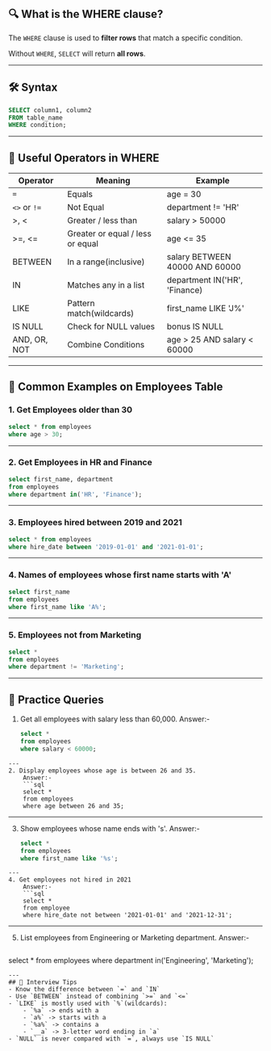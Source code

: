 ##  🔍 What is the WHERE clause?
The `WHERE` clause is used to **filter rows** that match a specific condition.

Without `WHERE`, `SELECT` will return **all rows**.

---
## 🛠 Syntax
```sql
SELECT column1, column2
FROM table_name
WHERE condition;
```
---
## 🧠 Useful Operators in WHERE

| Operator     | Meaning                          | Example                        |
| ------------ | -------------------------------- | ------------------------------ |
| `=`          | Equals                           | age = 30                       |
| `<>` or `!=` | Not Equal                        | department != 'HR'             |
| >, <         | Greater / less than              | salary > 50000                 |
| >=, <=       | Greater or equal / less or equal | age <= 35                      |
| BETWEEN      | In a range(inclusive)            | salary BETWEEN 40000 AND 60000 |
| IN           | Matches any in a list            | department IN('HR', 'Finance)  |
| LIKE         | Pattern match(wildcards)         | first_name LIKE 'J%'           |
| IS NULL      | Check for NULL values            | bonus IS NULL                  |
| AND, OR, NOT | Combine Conditions               | age > 25 AND salary < 60000    |

---
## 🎯 Common Examples on Employees Table
### 1. Get Employees older than 30
```sql
select * from employees
where age > 30;
```
---
### 2. Get Employees in HR and Finance 
```sql
select first_name, department 
from employees
where department in('HR', 'Finance');
```
---
### 3. Employees hired between 2019 and 2021
```sql
select * from employees
where hire_date between '2019-01-01' and '2021-01-01';
```
---
### 4. Names of employees whose first name starts with 'A'
```sql
select first_name 
from employees
where first_name like 'A%';
```
---
### 5. Employees not  from Marketing
```sql
select * 
from employees
where department != 'Marketing';
```
---
## 🧪 Practice Queries
1. Get all employees with salary less than 60,000.
	Answer:-
	```sql
	select *
	from employees 
	where salary < 60000;
```
---
2. Display employees whose age is between 26 and 35.
	Answer:-
	```sql
	select *
	from employees 
	where age between 26 and 35;
```
---
3. Show employees whose name ends with 's'.
	Answer:-
	```sql
	select *
	from employees
	where first_name like '%s';
```
---
4. Get employees not hired in 2021
	Answer:-
	```sql
	select *
	from employee 
	where hire_date not between '2021-01-01' and '2021-12-31';
```
---
5. List employees from Engineering or Marketing department.
	Answer:-
	```sql
select *
from employees
where department in('Engineering', 'Marketing');
```
---
## 💼 Interview Tips
- Know the difference between `=` and `IN`
- Use `BETWEEN` instead of combining `>=` and `<=`
- `LIKE` is mostly used with `%`(wildcards):
	- `%a` -> ends with a
	- `a%` -> starts with a
	- `%a%` -> contains a
	- `__a` -> 3-letter word ending in `a`
- `NULL` is never compared with `=`, always use `IS NULL` 